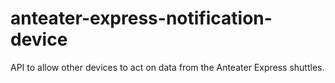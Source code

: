 # anteater-express-notification-device

API to allow other devices to act on data from the Anteater Express shuttles.
